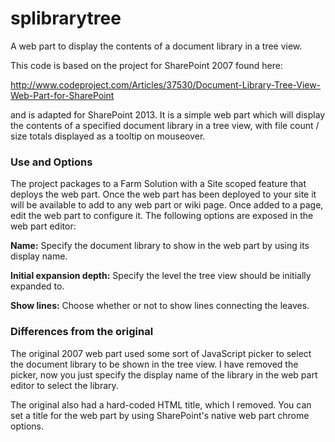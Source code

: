 # splibrarytree
A web part to display the contents of a document library in a tree view.

This code is based on the project for SharePoint 2007 found here:

http://www.codeproject.com/Articles/37530/Document-Library-Tree-View-Web-Part-for-SharePoint

and is adapted for SharePoint 2013.  It is a simple web part which will display the contents of a specified document library in a tree view, with file count / size totals displayed as a tooltip on mouseover.


### Use and Options

The project packages to a Farm Solution with a Site scoped feature that deploys the web part.  Once the web part has been deployed to your site it will be available to add to any web part or wiki page.  Once added to a page, edit the web part to configure it.  The following options are exposed in the web part editor:

**Name:** Specify the document library to show in the web part by using its display name.

**Initial expansion depth:** Specify the level the tree view should be initially expanded to.

**Show lines:** Choose whether or not to show lines connecting the leaves.


### Differences from the original

The original 2007 web part used some sort of JavaScript picker to select the document library to be shown in the tree view.  I have removed the picker, now you just specify the display name of the library in the web part editor to select the library.

The original also had a hard-coded HTML title, which I removed.  You can set a title for the web part by using SharePoint's native web part chrome options.

